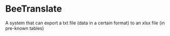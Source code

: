 # BeeTranslate
A system that can export a txt file (data in a certain format) to an xlsx file (in pre-known tables)
